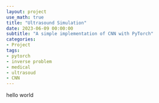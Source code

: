 ```yaml
---
layout: project
use_math: true
title: "Ultrasound Simulation"
date: 2023-06-09 00:00:00
subtitle: "A simple implementation of CNN with PyTorch"
categories:
- Project
tags:
- pytorch
- inverse problem
- medical
- ultrasoud
- CNN
---
```


hello world

